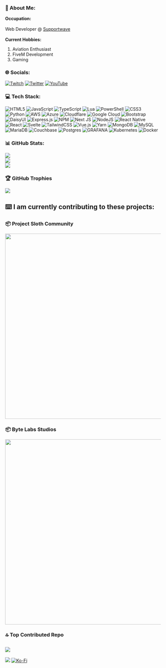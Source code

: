 ### 💫 About Me:
<b>Occupation:</b> 
<br>
<br>
Web Developer @ [Supportwave](https://www.supportwave.com/)
<br>
<br>
<b>Current Hobbies:</b> <br>
1. Aviation Enthusiast
2. FiveM Development
3. Gaming

### 🌐 Socials:
[![Twitch](https://img.shields.io/badge/Twitch-%239146FF.svg?logo=Twitch&logoColor=white)](https://twitch.tv/complexza) [![Twitter](https://img.shields.io/badge/Twitter-%231DA1F2.svg?logo=Twitter&logoColor=white)](https://twitter.com/yayeetcomplex) [![YouTube](https://img.shields.io/badge/YouTube-%23FF0000.svg?logo=YouTube&logoColor=white)](https://youtube.com/@complex) 

### 💻 Tech Stack:
![HTML5](https://img.shields.io/badge/html5-%23E34F26.svg?style=plastic&logo=html5&logoColor=white) ![JavaScript](https://img.shields.io/badge/javascript-%23323330.svg?style=plastic&logo=javascript&logoColor=%23F7DF1E) ![TypeScript](https://img.shields.io/badge/typescript-%23007ACC.svg?style=plastic&logo=typescript&logoColor=white) ![Lua](https://img.shields.io/badge/lua-%232C2D72.svg?style=plastic&logo=lua&logoColor=white) ![PowerShell](https://img.shields.io/badge/PowerShell-%235391FE.svg?style=plastic&logo=powershell&logoColor=white) ![CSS3](https://img.shields.io/badge/css3-%231572B6.svg?style=plastic&logo=css3&logoColor=white) ![Python](https://img.shields.io/badge/python-3670A0?style=plastic&logo=python&logoColor=ffdd54) ![AWS](https://img.shields.io/badge/AWS-%23FF9900.svg?style=plastic&logo=amazon-aws&logoColor=white) ![Azure](https://img.shields.io/badge/azure-%230072C6.svg?style=plastic&logo=microsoftazure&logoColor=white) ![Cloudflare](https://img.shields.io/badge/Cloudflare-F38020?style=plastic&logo=Cloudflare&logoColor=white) ![Google Cloud](https://img.shields.io/badge/GoogleCloud-%234285F4.svg?style=plastic&logo=google-cloud&logoColor=white) ![Bootstrap](https://img.shields.io/badge/bootstrap-%238511FA.svg?style=plastic&logo=bootstrap&logoColor=white) ![DaisyUI](https://img.shields.io/badge/daisyui-5A0EF8?style=plastic&logo=daisyui&logoColor=white) ![Express.js](https://img.shields.io/badge/express.js-%23404d59.svg?style=plastic&logo=express&logoColor=%2361DAFB) ![NPM](https://img.shields.io/badge/NPM-%23CB3837.svg?style=plastic&logo=npm&logoColor=white) ![Next JS](https://img.shields.io/badge/Next-black?style=plastic&logo=next.js&logoColor=white) ![NodeJS](https://img.shields.io/badge/node.js-6DA55F?style=plastic&logo=node.js&logoColor=white) ![React Native](https://img.shields.io/badge/react_native-%2320232a.svg?style=plastic&logo=react&logoColor=%2361DAFB) ![React](https://img.shields.io/badge/react-%2320232a.svg?style=plastic&logo=react&logoColor=%2361DAFB) ![Svelte](https://img.shields.io/badge/svelte-%23f1413d.svg?style=plastic&logo=svelte&logoColor=white) ![TailwindCSS](https://img.shields.io/badge/tailwindcss-%2338B2AC.svg?style=plastic&logo=tailwind-css&logoColor=white) ![Vue.js](https://img.shields.io/badge/vue.js-%2335495e.svg?style=plastic&logo=vuedotjs&logoColor=%234FC08D) ![Yarn](https://img.shields.io/badge/yarn-%232C8EBB.svg?style=plastic&logo=yarn&logoColor=white) ![MongoDB](https://img.shields.io/badge/MongoDB-%234ea94b.svg?style=plastic&logo=mongodb&logoColor=white) ![MySQL](https://img.shields.io/badge/mysql-%2300000f.svg?style=plastic&logo=mysql&logoColor=white) ![MariaDB](https://img.shields.io/badge/MariaDB-003545?style=plastic&logo=mariadb&logoColor=white) ![Couchbase](https://img.shields.io/badge/Couchbase-EA2328?style=plastic&logo=couchbase&logoColor=white) ![Postgres](https://img.shields.io/badge/postgres-%23316192.svg?style=plastic&logo=postgresql&logoColor=white) ![GRAFANA](https://img.shields.io/badge/grafana-F46800.svg?style=plastic&logo=grafana&logoColor=white&color=%23F46800) ![Kubernetes](https://img.shields.io/badge/kubernetes-%23326ce5.svg?style=plastic&logo=kubernetes&logoColor=white) ![Docker](https://img.shields.io/badge/docker-%230db7ed.svg?style=plastic&logo=docker&logoColor=white)

### 📊 GitHub Stats:
![](https://github-readme-stats.vercel.app/api?username=complexza&theme=dark&hide_border=false&include_all_commits=true&count_private=true)<br/>
![](https://github-readme-streak-stats.herokuapp.com/?user=complexza&theme=dark&hide_border=false)<br/>
![](https://github-readme-stats.vercel.app/api/top-langs/?username=complexza&theme=dark&hide_border=false&include_all_commits=true&count_private=true&layout=compact)

### 🏆 GitHub Trophies
![](https://github-profile-trophy.vercel.app/?username=complexza&theme=radical&no-frame=false&no-bg=false&margin-w=4)

## ⌨️ I am currently contributing to these projects:
### 📦 Project Sloth Community
<img src="https://user-images.githubusercontent.com/91661118/168956591-43462c40-e7c2-41af-8282-b2d9b6716771.png" width="600"> </img>
<br>
### 📦 Byte Labs Studios
<img src="https://github.com/user-attachments/assets/074e7f4b-eb47-43da-9e05-e7ab9e716630" width="600"> </img>

### 🔝 Top Contributed Repo
![](https://github-contributor-stats.vercel.app/api?username=complexza&limit=5&theme=dark&combine_all_yearly_contributions=true)
---
[![](https://visitcount.itsvg.in/api?id=complexza&icon=1&color=1)](https://visitcount.itsvg.in)
[![Ko-Fi](https://img.shields.io/badge/Ko--fi-F16061?style=for-the-badge&logo=ko-fi&logoColor=white)](https://ko-fi.com/complexza) 
